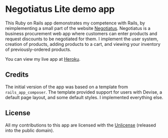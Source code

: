 # Negotiatus Lite demo app

This Ruby on Rails app demonstrates my competence with Rails, by reimplementing a small part of the website [Negotiatus](https://www.negotiatus.com/). Negotiatus is a business procurement web app where customers can enter products and request discounts to be negotiated for them. I implement the user system, creation of products, adding products to a cart, and viewing your inventory of previously-ordered products.

You can view my live app at [Heroku](https://rory-negotiatus-lite.herokuapp.com/).

Credits
-------

The initial version of the app was based on a template from `rails_app_composer`. The template provided support for users with Devise, a default page layout, and some default styles. I implemented everything else.

License
-------

All my contributions to this app are licensed with the [Unlicense](http://unlicense.org/) (released into the public domain).
